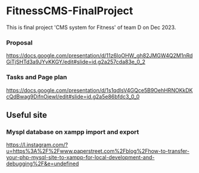 # FitnessCMS-FinalProject
This is final project 'CMS system for Fitness' of team D on Dec 2023.

### Proposal
https://docs.google.com/presentation/d/11z6IoOHW_gh82JMGW4Q2M1nRdGiTjSHTd3a9JYvKKGY/edit#slide=id.g2a257cda83e_0_2

### Tasks and Page plan
https://docs.google.com/presentation/d/1s1qdlsV4GQce5B9OehHRNOKkDKcQdBwag9DifnOjewI/edit#slide=id.g2a5e86bfdc3_0_0



## Useful site
### Myspl database on xampp import and export
https://l.instagram.com/?u=https%3A%2F%2Fwww.paperstreet.com%2Fblog%2Fhow-to-transfer-your-php-mysql-site-to-xampp-for-local-development-and-debugging%2F&e=undefined